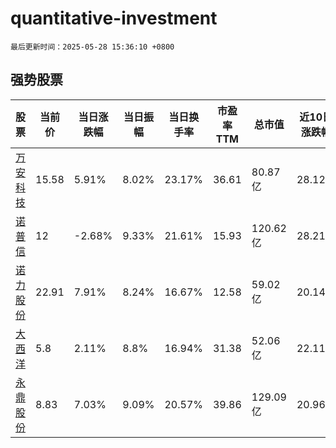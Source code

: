 # quantitative-investment

`最后更新时间：2025-05-28 15:36:10 +0800`

## 强势股票

|股票|当前价|当日涨跌幅|当日振幅|当日换手率|市盈率TTM|总市值|近10日涨跌幅|
|----|----|----|----|----|----|----|----|
|[万安科技](https://xueqiu.com/S/SZ002590)|15.58|5.91%|8.02%|23.17%|36.61|80.87亿|28.12%|
|[诺普信](https://xueqiu.com/S/SZ002215)|12|-2.68%|9.33%|21.61%|15.93|120.62亿|28.21%|
|[诺力股份](https://xueqiu.com/S/SH603611)|22.91|7.91%|8.24%|16.67%|12.58|59.02亿|20.14%|
|[大西洋](https://xueqiu.com/S/SH600558)|5.8|2.11%|8.8%|16.94%|31.38|52.06亿|22.11%|
|[永鼎股份](https://xueqiu.com/S/SH600105)|8.83|7.03%|9.09%|20.57%|39.86|129.09亿|20.96%|
